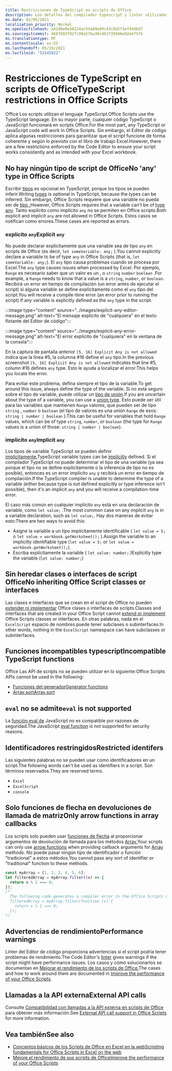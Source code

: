 ```yaml
---
title: Restricciones de TypeScript en scripts de Office
description: Los detalles del compilador typescript y linter utilizados por el Editor de código de scripts de Office.
ms.date: 02/05/2021
localization_priority: Normal
ms.openlocfilehash: a4198e0e56224ac5da89e89c43c8d2f3ef44d6d7
ms.sourcegitcommit: 4687693f02fc90a57ba30c461f35046e02e6f5fb
ms.translationtype: MT
ms.contentlocale: es-ES
ms.lasthandoff: 05/19/2021
ms.locfileid: "52545022"
---
```

# <a name="typescript-restrictions-in-office-scripts"></a><span data-ttu-id="104a0-103">Restricciones de TypeScript en scripts de Office</span><span class="sxs-lookup"><span data-stu-id="104a0-103">TypeScript restrictions in Office Scripts</span></span>

<span data-ttu-id="104a0-104">Office Los scripts utilizan el lenguaje TypeScript.</span><span class="sxs-lookup"><span data-stu-id="104a0-104">Office Scripts use the TypeScript language.</span></span> <span data-ttu-id="104a0-105">En su mayor parte, cualquier código TypeScript o JavaScript funcionará en scripts Office.</span><span class="sxs-lookup"><span data-stu-id="104a0-105">For the most part, any TypeScript or JavaScript code will work in Office Scripts.</span></span> <span data-ttu-id="104a0-106">Sin embargo, el Editor de código aplica algunas restricciones para garantizar que el script funcione de forma coherente y según lo previsto con el libro de trabajo Excel.</span><span class="sxs-lookup"><span data-stu-id="104a0-106">However, there are a few restrictions enforced by the Code Editor to ensure your script works consistently and as intended with your Excel workbook.</span></span>

## <a name="no-any-type-in-office-scripts"></a><span data-ttu-id="104a0-107">No hay ningún tipo de script de Office</span><span class="sxs-lookup"><span data-stu-id="104a0-107">No 'any' type in Office Scripts</span></span>

<span data-ttu-id="104a0-108">Escribir [tipos](https://www.typescriptlang.org/docs/handbook/typescript-in-5-minutes.html) es opcional en TypeScript, porque los tipos se pueden inferir.</span><span class="sxs-lookup"><span data-stu-id="104a0-108">Writing [types](https://www.typescriptlang.org/docs/handbook/typescript-in-5-minutes.html) is optional in TypeScript, because the types can be inferred.</span></span> <span data-ttu-id="104a0-109">Sin embargo, Office Scripts requiere que una variable no pueda ser de [tipo .](https://www.typescriptlang.org/docs/handbook/basic-types.html#any)</span><span class="sxs-lookup"><span data-stu-id="104a0-109">However, Office Scripts requires that a variable can't be of [type any](https://www.typescriptlang.org/docs/handbook/basic-types.html#any).</span></span> <span data-ttu-id="104a0-110">Tanto explícito como implícito `any` no se permiten en Office scripts.</span><span class="sxs-lookup"><span data-stu-id="104a0-110">Both explicit and implicit `any` are not allowed in Office Scripts.</span></span> <span data-ttu-id="104a0-111">Estos casos se notifican como errores.</span><span class="sxs-lookup"><span data-stu-id="104a0-111">These cases are reported as errors.</span></span>

### <a name="explicit-any"></a><span data-ttu-id="104a0-112">explícito `any`</span><span class="sxs-lookup"><span data-stu-id="104a0-112">Explicit `any`</span></span>

<span data-ttu-id="104a0-113">No puede declarar explícitamente que una variable sea de tipo `any` en scripts de Office (es decir, `let someVariable: any;` ).</span><span class="sxs-lookup"><span data-stu-id="104a0-113">You cannot explicitly declare a variable to be of type `any` in Office Scripts (that is, `let someVariable: any;`).</span></span> <span data-ttu-id="104a0-114">El `any` tipo causa problemas cuando se procesa por Excel.</span><span class="sxs-lookup"><span data-stu-id="104a0-114">The `any` type causes issues when processed by Excel.</span></span> <span data-ttu-id="104a0-115">Por ejemplo, `Range` es necesario saber que un valor es un , o `string` `number` `boolean` .</span><span class="sxs-lookup"><span data-stu-id="104a0-115">For example, a `Range` needs to know that a value is a `string`, `number`, or `boolean`.</span></span> <span data-ttu-id="104a0-116">Recibirá un error en tiempo de compilación (un error antes de ejecutar el script) si alguna variable se define explícitamente como el `any` tipo del script.</span><span class="sxs-lookup"><span data-stu-id="104a0-116">You will receive a compile-time error (an error prior to running the script) if any variable is explicitly defined as the `any` type in the script.</span></span>

:::image type="content" source="../images/explicit-any-editor-message.png" alt-text="El mensaje explícito de &quot;cualquiera&quot; en el texto flotante del Editor de código":::

:::image type="content" source="../images/explicit-any-error-message.png" alt-text="El error explícito de &quot;cualquiera&quot; en la ventana de la consola":::

<span data-ttu-id="104a0-119">En la captura de pantalla anterior `[5, 16] Explicit Any is not allowed` indica que la línea #5, la columna #16 define el `any` tipo.</span><span class="sxs-lookup"><span data-stu-id="104a0-119">In the previous screenshot `[5, 16] Explicit Any is not allowed` indicates that line #5, column #16 defines `any` type.</span></span> <span data-ttu-id="104a0-120">Esto le ayuda a localizar el error.</span><span class="sxs-lookup"><span data-stu-id="104a0-120">This helps you locate the error.</span></span>

<span data-ttu-id="104a0-121">Para evitar este problema, defina siempre el tipo de la variable.</span><span class="sxs-lookup"><span data-stu-id="104a0-121">To get around this issue, always define the type of the variable.</span></span> <span data-ttu-id="104a0-122">Si no está seguro sobre el tipo de variable, puede utilizar un [tipo de unión](https://www.typescriptlang.org/docs/handbook/unions-and-intersections.html).</span><span class="sxs-lookup"><span data-stu-id="104a0-122">If you are uncertain about the type of a variable, you can use a [union type](https://www.typescriptlang.org/docs/handbook/unions-and-intersections.html).</span></span> <span data-ttu-id="104a0-123">Esto puede ser útil para las variables que mantienen `Range` valores, que pueden ser de tipo `string` , `number` o `boolean` (el tipo de valores es una unión `Range` de esos: `string | number | boolean` ).</span><span class="sxs-lookup"><span data-stu-id="104a0-123">This can be useful for variables that hold `Range` values, which can be of type `string`, `number`, or `boolean` (the type for `Range` values is a union of those: `string | number | boolean`).</span></span>

### <a name="implicit-any"></a><span data-ttu-id="104a0-124">implícito `any`</span><span class="sxs-lookup"><span data-stu-id="104a0-124">Implicit `any`</span></span>

<span data-ttu-id="104a0-125">Los tipos de variable TypeScript se pueden definir [implícitamente.](https://www.typescriptlang.org/docs/handbook/type-inference.html)</span><span class="sxs-lookup"><span data-stu-id="104a0-125">TypeScript variable types can be [implicitly](https://www.typescriptlang.org/docs/handbook/type-inference.html) defined.</span></span> <span data-ttu-id="104a0-126">Si el compilador TypeScript no puede determinar el tipo de una variable (ya sea porque el tipo no se define explícitamente o la inferencia de tipo no es posible), entonces es un error implícito `any` y recibirá un error en tiempo de compilación.</span><span class="sxs-lookup"><span data-stu-id="104a0-126">If the TypeScript compiler is unable to determine the type of a variable (either because type is not defined explicitly or type inference isn't possible), then it's an implicit `any` and you will receive a compilation-time error.</span></span>

<span data-ttu-id="104a0-127">El caso más común en cualquier implícito `any` está en una declaración de variable, como `let value;` .</span><span class="sxs-lookup"><span data-stu-id="104a0-127">The most common case on any implicit `any` is in a variable declaration, such as `let value;`.</span></span> <span data-ttu-id="104a0-128">Hay dos maneras de evitar esto:</span><span class="sxs-lookup"><span data-stu-id="104a0-128">There are two ways to avoid this:</span></span>

* <span data-ttu-id="104a0-129">Asigne la variable a un tipo implícitamente identificable ( `let value = 5;` o `let value = workbook.getWorksheet();` ).</span><span class="sxs-lookup"><span data-stu-id="104a0-129">Assign the variable to an implicitly identifiable type (`let value = 5;` or `let value = workbook.getWorksheet();`).</span></span>
* <span data-ttu-id="104a0-130">Escriba explícitamente la variable ( `let value: number;` )</span><span class="sxs-lookup"><span data-stu-id="104a0-130">Explicitly type the variable (`let value: number;`)</span></span>

## <a name="no-inheriting-office-script-classes-or-interfaces"></a><span data-ttu-id="104a0-131">Sin heredar clases o interfaces de script Office</span><span class="sxs-lookup"><span data-stu-id="104a0-131">No inheriting Office Script classes or interfaces</span></span>

<span data-ttu-id="104a0-132">Las clases e interfaces que se crean en el script de Office no pueden [extender ni implementar](https://www.typescriptlang.org/docs/handbook/classes.html#inheritance) Office clases o interfaces de scripts.</span><span class="sxs-lookup"><span data-stu-id="104a0-132">Classes and interfaces that are created in your Office Script cannot [extend or implement](https://www.typescriptlang.org/docs/handbook/classes.html#inheritance) Office Scripts classes or interfaces.</span></span> <span data-ttu-id="104a0-133">En otras palabras, nada en el `ExcelScript` espacio de nombres puede tener subclases o subinterfaces.</span><span class="sxs-lookup"><span data-stu-id="104a0-133">In other words, nothing in the `ExcelScript` namespace can have subclasses or subinterfaces.</span></span>

## <a name="incompatible-typescript-functions"></a><span data-ttu-id="104a0-134">Funciones incompatibles typescript</span><span class="sxs-lookup"><span data-stu-id="104a0-134">Incompatible TypeScript functions</span></span>

<span data-ttu-id="104a0-135">Office Las API de scripts no se pueden utilizar en lo siguiente:</span><span class="sxs-lookup"><span data-stu-id="104a0-135">Office Scripts APIs cannot be used in the following:</span></span>

* [<span data-ttu-id="104a0-136">Funciones del generador</span><span class="sxs-lookup"><span data-stu-id="104a0-136">Generator functions</span></span>](https://developer.mozilla.org/docs/Web/JavaScript/Guide/Iterators_and_Generators#generator_functions)
* [<span data-ttu-id="104a0-137">Array.sort</span><span class="sxs-lookup"><span data-stu-id="104a0-137">Array.sort</span></span>](https://developer.mozilla.org/docs/Web/JavaScript/Reference/Global_Objects/Array/sort)

## <a name="eval-is-not-supported"></a><span data-ttu-id="104a0-138">`eval` no se admite</span><span class="sxs-lookup"><span data-stu-id="104a0-138">`eval` is not supported</span></span>

<span data-ttu-id="104a0-139">La [función eval de](https://developer.mozilla.org/docs/Web/JavaScript/Reference/Global_Objects/eval) JavaScript no es compatible por razones de seguridad.</span><span class="sxs-lookup"><span data-stu-id="104a0-139">The JavaScript [eval function](https://developer.mozilla.org/docs/Web/JavaScript/Reference/Global_Objects/eval) is not supported for security reasons.</span></span>

## <a name="restricted-identifers"></a><span data-ttu-id="104a0-140">Identificadores restringidos</span><span class="sxs-lookup"><span data-stu-id="104a0-140">Restricted identifers</span></span>

<span data-ttu-id="104a0-141">Las siguientes palabras no se pueden usar como identificadores en un script.</span><span class="sxs-lookup"><span data-stu-id="104a0-141">The following words can't be used as identifiers in a script.</span></span> <span data-ttu-id="104a0-142">Son términos reservados.</span><span class="sxs-lookup"><span data-stu-id="104a0-142">They are reserved terms.</span></span>

* `Excel`
* `ExcelScript`
* `console`

## <a name="only-arrow-functions-in-array-callbacks"></a><span data-ttu-id="104a0-143">Solo funciones de flecha en devoluciones de llamada de matriz</span><span class="sxs-lookup"><span data-stu-id="104a0-143">Only arrow functions in array callbacks</span></span>

<span data-ttu-id="104a0-144">Los scripts solo pueden usar [funciones de flecha](https://developer.mozilla.org/docs/Web/JavaScript/Reference/Functions/Arrow_functions) al proporcionar argumentos de devolución de llamada para los métodos [Array.](https://developer.mozilla.org/docs/Web/JavaScript/Reference/Global_Objects/Array)</span><span class="sxs-lookup"><span data-stu-id="104a0-144">Your scripts can only use [arrow functions](https://developer.mozilla.org/docs/Web/JavaScript/Reference/Functions/Arrow_functions) when providing callback arguments for [Array](https://developer.mozilla.org/docs/Web/JavaScript/Reference/Global_Objects/Array) methods.</span></span> <span data-ttu-id="104a0-145">No puede pasar ningún tipo de identificador o función "tradicional" a estos métodos.</span><span class="sxs-lookup"><span data-stu-id="104a0-145">You cannot pass any sort of identifier or "traditional" function to these methods.</span></span>

```TypeScript
const myArray = [1, 2, 3, 4, 5, 6];
let filteredArray = myArray.filter((x) => {
  return x % 2 === 0;
});
/*
  The following code generates a compiler error in the Office Scripts Code Editor.
  filteredArray = myArray.filter(function (x) {
    return x % 2 === 0;
  });
*/
```

## <a name="performance-warnings"></a><span data-ttu-id="104a0-146">Advertencias de rendimiento</span><span class="sxs-lookup"><span data-stu-id="104a0-146">Performance warnings</span></span>

<span data-ttu-id="104a0-147">Linter del [](https://wikipedia.org/wiki/Lint_(software)) Editor de código proporciona advertencias si el script podría tener problemas de rendimiento.</span><span class="sxs-lookup"><span data-stu-id="104a0-147">The Code Editor's [linter](https://wikipedia.org/wiki/Lint_(software)) gives warnings if the script might have performance issues.</span></span> <span data-ttu-id="104a0-148">Los casos y cómo solucionarlos se documentan en [Mejorar el rendimiento de los scripts de Office.](web-client-performance.md)</span><span class="sxs-lookup"><span data-stu-id="104a0-148">The cases and how to work around them are documented in [Improve the performance of your Office Scripts](web-client-performance.md).</span></span>

## <a name="external-api-calls"></a><span data-ttu-id="104a0-149">Llamadas a la API externa</span><span class="sxs-lookup"><span data-stu-id="104a0-149">External API calls</span></span>

<span data-ttu-id="104a0-150">Consulte [Compatibilidad con llamadas a la API externa en scripts de Office](external-calls.md) para obtener más información.</span><span class="sxs-lookup"><span data-stu-id="104a0-150">See [External API call support in Office Scripts](external-calls.md) for more information.</span></span>

## <a name="see-also"></a><span data-ttu-id="104a0-151">Vea también</span><span class="sxs-lookup"><span data-stu-id="104a0-151">See also</span></span>

* [<span data-ttu-id="104a0-152">Conceptos básicos de los Scripts de Office en Excel en la web</span><span class="sxs-lookup"><span data-stu-id="104a0-152">Scripting fundamentals for Office Scripts in Excel on the web</span></span>](scripting-fundamentals.md)
* [<span data-ttu-id="104a0-153">Mejore el rendimiento de sus scripts de Office</span><span class="sxs-lookup"><span data-stu-id="104a0-153">Improve the performance of your Office Scripts</span></span>](web-client-performance.md)
